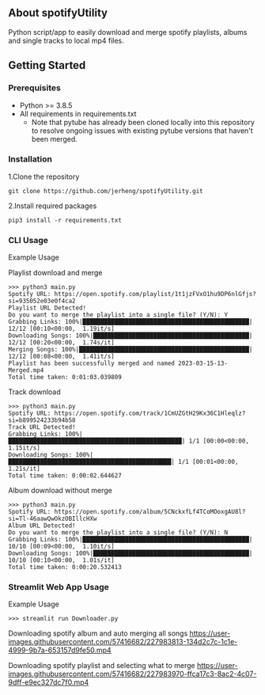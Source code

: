 ## About spotifyUtility
Python script/app to easily download and merge spotify playlists, albums and single tracks to local mp4 files.

## Getting Started

### Prerequisites
* Python >= 3.8.5
* All requirements in requirements.txt
    * Note that pytube has already been cloned locally into this repository to resolve ongoing issues with existing pytube versions that haven't been merged.

### Installation
1.Clone the repository
```
git clone https://github.com/jerheng/spotifyUtility.git
```

2.Install required packages
```
pip3 install -r requirements.txt
```

### CLI Usage
Example Usage

Playlist download and merge
```
>>> python3 main.py 
Spotify URL: https://open.spotify.com/playlist/1t1jzFVxO1hu9DP6nlGfjs?si=935052e03e0f4ca2
Playlist URL Detected!
Do you want to merge the playlist into a single file? (Y/N): Y
Grabbing Links: 100%|███████████████████████████████████████████████| 12/12 [00:10<00:00,  1.19it/s]
Downloading Songs: 100%|████████████████████████████████████████████| 12/12 [00:20<00:00,  1.74s/it]
Merging Songs: 100%|████████████████████████████████████████████████| 12/12 [00:08<00:00,  1.41it/s]
Playlist has been successfully merged and named 2023-03-15-13-Merged.mp4
Total time taken: 0:01:03.039809
```

Track download
```
>>> python3 main.py 
Spotify URL: https://open.spotify.com/track/1CmUZGtH29Kx36C1Hleqlz?si=b899524233b94b58
Track URL Detected!
Grabbing Links: 100%|█████████████████████████████████████████████████| 1/1 [00:00<00:00,  1.15it/s]
Downloading Songs: 100%|██████████████████████████████████████████████| 1/1 [00:01<00:00,  1.21s/it]
Total time taken: 0:00:02.644627
```

Album download without merge
```
>>> python3 main.py 
Spotify URL: https://open.spotify.com/album/5CNckxfLf4TCoMOoxgAU8l?si=Tl-46aawQwOkzOBIllcHXw
Album URL Detected!
Do you want to merge the playlist into a single file? (Y/N): N
Grabbing Links: 100%|███████████████████████████████████████████████| 10/10 [00:09<00:00,  1.10it/s]
Downloading Songs: 100%|████████████████████████████████████████████| 10/10 [00:10<00:00,  1.01s/it]
Total time taken: 0:00:20.532413
```

### Streamlit Web App Usage
Example Usage

```
>>> streamlit run Downloader.py
```

Downloading spotify album and auto merging all songs
https://user-images.githubusercontent.com/57416682/227983813-134d2c7c-1c1e-4999-9b7a-653157d9fe50.mp4
 
Downloading spotify playlist and selecting what to merge
https://user-images.githubusercontent.com/57416682/227983970-ffca17c3-8ac2-4c07-9dff-e9ec327dc7f0.mp4


